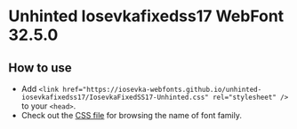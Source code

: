 # Unhinted Iosevkafixedss17 WebFont 32.5.0

## How to use

- Add `<link href="https://iosevka-webfonts.github.io/unhinted-iosevkafixedss17/IosevkaFixedSS17-Unhinted.css" rel="stylesheet" />` to your `<head>`.
- Check out the [CSS file](./IosevkaFixedSS17-Unhinted.css) for browsing the name of font family.
